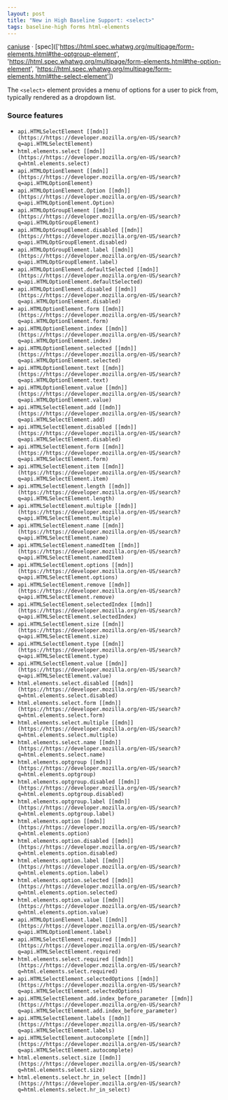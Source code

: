```yaml
---
layout: post
title: "New in High Baseline Support: <select>"
tags: baseline-high forms html-elements
---
```


[caniuse](https://caniuse.com/?search=select) · [spec](['https://html.spec.whatwg.org/multipage/form-elements.html#the-optgroup-element', 'https://html.spec.whatwg.org/multipage/form-elements.html#the-option-element', 'https://html.spec.whatwg.org/multipage/form-elements.html#the-select-element'])

The `<select>` element provides a menu of options for a user to pick from, typically rendered as a dropdown list.

### Source features

- ``api.HTMLSelectElement [[mdn]](https://https://developer.mozilla.org/en-US/search?q=api.HTMLSelectElement)``
- ``html.elements.select [[mdn]](https://https://developer.mozilla.org/en-US/search?q=html.elements.select)``
- ``api.HTMLOptionElement [[mdn]](https://https://developer.mozilla.org/en-US/search?q=api.HTMLOptionElement)``
- ``api.HTMLOptionElement.Option [[mdn]](https://https://developer.mozilla.org/en-US/search?q=api.HTMLOptionElement.Option)``
- ``api.HTMLOptGroupElement [[mdn]](https://https://developer.mozilla.org/en-US/search?q=api.HTMLOptGroupElement)``
- ``api.HTMLOptGroupElement.disabled [[mdn]](https://https://developer.mozilla.org/en-US/search?q=api.HTMLOptGroupElement.disabled)``
- ``api.HTMLOptGroupElement.label [[mdn]](https://https://developer.mozilla.org/en-US/search?q=api.HTMLOptGroupElement.label)``
- ``api.HTMLOptionElement.defaultSelected [[mdn]](https://https://developer.mozilla.org/en-US/search?q=api.HTMLOptionElement.defaultSelected)``
- ``api.HTMLOptionElement.disabled [[mdn]](https://https://developer.mozilla.org/en-US/search?q=api.HTMLOptionElement.disabled)``
- ``api.HTMLOptionElement.form [[mdn]](https://https://developer.mozilla.org/en-US/search?q=api.HTMLOptionElement.form)``
- ``api.HTMLOptionElement.index [[mdn]](https://https://developer.mozilla.org/en-US/search?q=api.HTMLOptionElement.index)``
- ``api.HTMLOptionElement.selected [[mdn]](https://https://developer.mozilla.org/en-US/search?q=api.HTMLOptionElement.selected)``
- ``api.HTMLOptionElement.text [[mdn]](https://https://developer.mozilla.org/en-US/search?q=api.HTMLOptionElement.text)``
- ``api.HTMLOptionElement.value [[mdn]](https://https://developer.mozilla.org/en-US/search?q=api.HTMLOptionElement.value)``
- ``api.HTMLSelectElement.add [[mdn]](https://https://developer.mozilla.org/en-US/search?q=api.HTMLSelectElement.add)``
- ``api.HTMLSelectElement.disabled [[mdn]](https://https://developer.mozilla.org/en-US/search?q=api.HTMLSelectElement.disabled)``
- ``api.HTMLSelectElement.form [[mdn]](https://https://developer.mozilla.org/en-US/search?q=api.HTMLSelectElement.form)``
- ``api.HTMLSelectElement.item [[mdn]](https://https://developer.mozilla.org/en-US/search?q=api.HTMLSelectElement.item)``
- ``api.HTMLSelectElement.length [[mdn]](https://https://developer.mozilla.org/en-US/search?q=api.HTMLSelectElement.length)``
- ``api.HTMLSelectElement.multiple [[mdn]](https://https://developer.mozilla.org/en-US/search?q=api.HTMLSelectElement.multiple)``
- ``api.HTMLSelectElement.name [[mdn]](https://https://developer.mozilla.org/en-US/search?q=api.HTMLSelectElement.name)``
- ``api.HTMLSelectElement.namedItem [[mdn]](https://https://developer.mozilla.org/en-US/search?q=api.HTMLSelectElement.namedItem)``
- ``api.HTMLSelectElement.options [[mdn]](https://https://developer.mozilla.org/en-US/search?q=api.HTMLSelectElement.options)``
- ``api.HTMLSelectElement.remove [[mdn]](https://https://developer.mozilla.org/en-US/search?q=api.HTMLSelectElement.remove)``
- ``api.HTMLSelectElement.selectedIndex [[mdn]](https://https://developer.mozilla.org/en-US/search?q=api.HTMLSelectElement.selectedIndex)``
- ``api.HTMLSelectElement.size [[mdn]](https://https://developer.mozilla.org/en-US/search?q=api.HTMLSelectElement.size)``
- ``api.HTMLSelectElement.type [[mdn]](https://https://developer.mozilla.org/en-US/search?q=api.HTMLSelectElement.type)``
- ``api.HTMLSelectElement.value [[mdn]](https://https://developer.mozilla.org/en-US/search?q=api.HTMLSelectElement.value)``
- ``html.elements.select.disabled [[mdn]](https://https://developer.mozilla.org/en-US/search?q=html.elements.select.disabled)``
- ``html.elements.select.form [[mdn]](https://https://developer.mozilla.org/en-US/search?q=html.elements.select.form)``
- ``html.elements.select.multiple [[mdn]](https://https://developer.mozilla.org/en-US/search?q=html.elements.select.multiple)``
- ``html.elements.select.name [[mdn]](https://https://developer.mozilla.org/en-US/search?q=html.elements.select.name)``
- ``html.elements.optgroup [[mdn]](https://https://developer.mozilla.org/en-US/search?q=html.elements.optgroup)``
- ``html.elements.optgroup.disabled [[mdn]](https://https://developer.mozilla.org/en-US/search?q=html.elements.optgroup.disabled)``
- ``html.elements.optgroup.label [[mdn]](https://https://developer.mozilla.org/en-US/search?q=html.elements.optgroup.label)``
- ``html.elements.option [[mdn]](https://https://developer.mozilla.org/en-US/search?q=html.elements.option)``
- ``html.elements.option.disabled [[mdn]](https://https://developer.mozilla.org/en-US/search?q=html.elements.option.disabled)``
- ``html.elements.option.label [[mdn]](https://https://developer.mozilla.org/en-US/search?q=html.elements.option.label)``
- ``html.elements.option.selected [[mdn]](https://https://developer.mozilla.org/en-US/search?q=html.elements.option.selected)``
- ``html.elements.option.value [[mdn]](https://https://developer.mozilla.org/en-US/search?q=html.elements.option.value)``
- ``api.HTMLOptionElement.label [[mdn]](https://https://developer.mozilla.org/en-US/search?q=api.HTMLOptionElement.label)``
- ``api.HTMLSelectElement.required [[mdn]](https://https://developer.mozilla.org/en-US/search?q=api.HTMLSelectElement.required)``
- ``html.elements.select.required [[mdn]](https://https://developer.mozilla.org/en-US/search?q=html.elements.select.required)``
- ``api.HTMLSelectElement.selectedOptions [[mdn]](https://https://developer.mozilla.org/en-US/search?q=api.HTMLSelectElement.selectedOptions)``
- ``api.HTMLSelectElement.add.index_before_parameter [[mdn]](https://https://developer.mozilla.org/en-US/search?q=api.HTMLSelectElement.add.index_before_parameter)``
- ``api.HTMLSelectElement.labels [[mdn]](https://https://developer.mozilla.org/en-US/search?q=api.HTMLSelectElement.labels)``
- ``api.HTMLSelectElement.autocomplete [[mdn]](https://https://developer.mozilla.org/en-US/search?q=api.HTMLSelectElement.autocomplete)``
- ``html.elements.select.size [[mdn]](https://https://developer.mozilla.org/en-US/search?q=html.elements.select.size)``
- ``html.elements.select.hr_in_select [[mdn]](https://https://developer.mozilla.org/en-US/search?q=html.elements.select.hr_in_select)``
